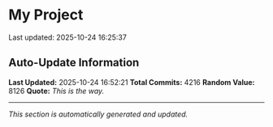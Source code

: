 # My Project


Last updated: 2025-10-24 16:25:37































































































































































































































































































































































































































































































































































































































































































































































































































































































































































































































































































































































































































































































































































































































































































































































































































































































































































































































































































































































































































































































































































































































































































































































































































































































































































































































































































































































































































































































































































































































































































































































































































































































































































































































































































































































































































































































































































































































































































































































































































































































































































































































































































































































































































































































































































































































































































































































































## Auto-Update Information

**Last Updated:** 2025-10-24 16:52:21
**Total Commits:** 4216
**Random Value:** 8126
**Quote:** _This is the way._

---
_This section is automatically generated and updated._